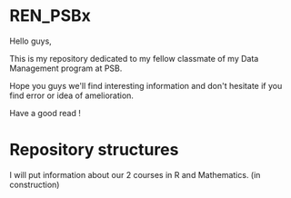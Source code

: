# REN_PSBx

Hello guys, 

This is my repository dedicated to my fellow classmate of my Data Management program at PSB.

Hope you guys we'll find interesting information and don't hesitate if you find error or idea of amelioration. 

Have a good read !

# Repository structures

I will put information about our 2 courses in R and Mathematics. (in construction)
